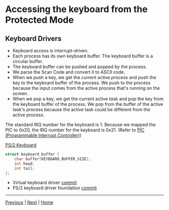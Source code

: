 # Accessing the keyboard from the Protected Mode

## Keyboard Drivers

- Keyboard access is interrupt-driven.
- Each process has its own keyboard buffer. The keyboard buffer is a circular buffer.
- The keyboard buffer can be pushed and popped by the process.
- We parse the Scan Code and convert it to ASCII code.
- When we push a key, we get the current active _process_ and push the key to the keyboard buffer of the process. We push to the process because the input comes from the active process that's running on the screen.
- When we pop a key, we get the current active _task_ and pop the key from the keyboard buffer of the process. We pop from the buffer of the active task's process because the active task could be different from the active process.

The standard IRQ number for the keyboard is 1. Because we mapped the PIC to 0x20, the IRQ number for the keyboard is 0x21. (Refer to [PIC (Programmable Interrupt Controller)](./6_programmable_interrupt_controller.md))

[PS/2 Keyboard](https://wiki.osdev.org/PS/2_Keyboard)

```c
struct keyboard_buffer {
    char buffer[KEYBOARD_BUFFER_SIZE];
    int head;
    int tail;
};
```

- Virtual keyboard driver [commit](https://github.com/taikiy/kernel/commit/1db81a07a2d5e855504dcbc827bea0fc9913b9dd)
- PS/2 keyboard driver foundation [commit](https://github.com/taikiy/kernel/commit/965e1e415bb0bf78ea932fef0c7f7759d5be4dfa)

---

[Previous](./13_calling_kernel_space_routines_from_user_space.md) | [Next]() | [Home](../README.md)
